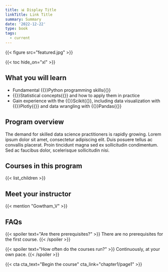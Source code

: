 ```yaml
---
title: 📊 Display Title
linkTitle: Link Title
summary: Summary
date: '2022-12-22'
type: book
tags:
  - current
---
```

<!-- Use this to cahnge the course image -->
{{< figure src="featured.jpg" >}}

{{< toc hide_on="xl" >}}

## What you will learn

- Fundamental {{<hl>}}Python programming skills{{</hl>}}
- {{<hl>}}Statistical concepts{{</hl>}} and how to apply them in practice
- Gain experience with the {{<hl>}}Scikit{{</hl>}}, including data visualization with {{<hl>}}Plotly{{</hl>}} and data wrangling with {{<hl>}}Pandas{{</hl>}}

## Program overview

The demand for skilled data science practitioners is rapidly growing. Lorem ipsum dolor sit amet, consectetur adipiscing elit. Duis posuere tellus ac convallis placerat. Proin tincidunt magna sed ex sollicitudin condimentum. Sed ac faucibus dolor, scelerisque sollicitudin nisi.

## Courses in this program
<!-- This list all the child pages -->
{{< list_children >}}

## Meet your instructor
<!-- Link your course author here -->
{{< mention "Gowtham_V" >}}

## FAQs

{{< spoiler text="Are there prerequisites?" >}}
There are no prerequisites for the first course.
{{< /spoiler >}}

{{< spoiler text="How often do the courses run?" >}}
Continuously, at your own pace.
{{< /spoiler >}}

<!-- Linking the course start to a page -->
{{< cta cta_text="Begin the course" cta_link="chapter1/page1" >}}
